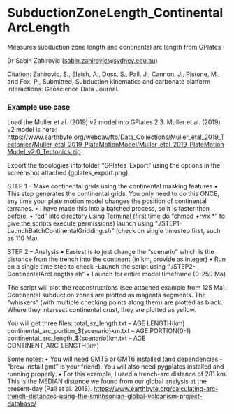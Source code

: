 # SubductionZoneLength_ContinentalArcLength
Measures subduction zone length and continental arc length from GPlates

Dr Sabin Zahirovic (sabin.zahirovic@sydney.edu.au)

Citation:
Zahirovic, S., Eleish, A., Doss, S., Pall, J., Cannon, J., Pistone, M., and Fox, P., Submitted, Subduction kinematics and carbonate platform interactions: Geoscience Data Journal.


### Example use case

Load the Muller et al. (2019) v2 model into GPlates 2.3. Muller et al. (2019) v2 model is here:
https://www.earthbyte.org/webdav/ftp/Data_Collections/Muller_etal_2019_Tectonics/Muller_etal_2019_PlateMotionModel/Muller_etal_2019_PlateMotionModel_v2.0_Tectonics.zip 

Export the topologies into folder “GPlates_Export” using the options in the screenshot attached (gplates_export.png). 

STEP 1 – Make continental grids using the continental masking features 
•	This step generates the continental grids. You only need to do this ONCE, any time your plate motion model changes the position of continental terranes. 
•	I have made this into a batched process, so it is faster than before.
•	“cd” into directory using Terminal
	(first time do “chmod +rwx *” to give the scripts execute permissions)
	launch using "./STEP1-LaunchBatchContinentalGridding.sh" (check on single timestep first, such as 110 Ma)

STEP 2 – Analysis
•	Easiest is to just change the “scenario” which is the distance from the trench into the continent (in km, provide as integer)
•	Run on a single time step to check 
		-Launch the script using “./STEP2-ContinentalArcLengths.sh”
•	Launch for entire model timeframe (0-250 Ma)

The script will plot the reconstructions (see attached example from 125 Ma). Continental subduction zones are plotted as magenta segments. The “whiskers” (with multiple checking points along them) are plotted as black. Where they intersect continental crust, they are plotted as yellow. 

You will get three files:
total_sz_length.txt – AGE LENGTH(km)
continental_arc_portion_${scenario}km.txt – AGE PORTION(0-1)
continental_arc_length_${scenario}km.txt – AGE CONTINENT_ARC_LENGTH(km)

Some notes:
•	You will need GMT5 or GMT6 installed (and dependencies - “brew install gmt” is your friend). You will also need pygplates installed and running properly. 
•	For this example, I used a trench-arc distance of 281 km. This is the MEDIAN distance we found from our global analysis at the present-day (Pall et al. 2018). https://www.earthbyte.org/calculating-arc-trench-distances-using-the-smithsonian-global-volcanism-project-database/ 
